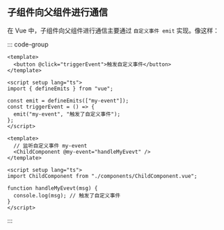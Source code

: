 <PageHeader content="emit 自定义事件" />

## 子组件向父组件进行通信

在 Vue 中，子组件向父组件进行通信主要通过 `自定义事件 emit` 实现。像这样：

::: code-group

```vue:line-numbers{9-11} [1.子组件 ChildComponent：]
<template>
  <button @click="triggerEvent">触发自定义事件</button>
</template>

<script setup lang="ts">
import { defineEmits } from "vue";

const emit = defineEmits(["my-event"]);
const triggerEvent = () => {
  emit("my-event", "触发了自定义事件");
};
</script>
```

```vue:line-numbers [2.父组件 App：]
<template>
  // 监听自定义事件 my-event
  <ChildComponent @my-event="handleMyEvevt" />
</template>

<script setup lang="ts">
import ChildComponent from "./components/ChildComponent.vue";

function handleMyEvevt(msg) {
  console.log(msg); // 触发了自定义事件
}
</script>
```

:::
